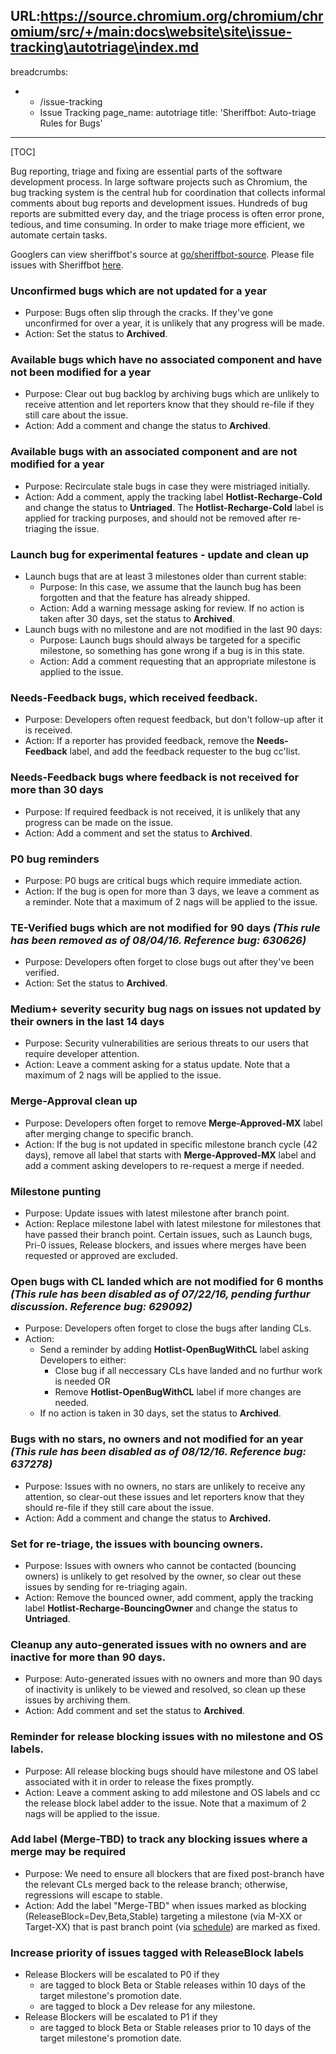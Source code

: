 URL:https://source.chromium.org/chromium/chromium/src/+/main:docs\website\site\issue-tracking\autotriage\index.md
---
breadcrumbs:
- - /issue-tracking
  - Issue Tracking
page_name: autotriage
title: 'Sheriffbot: Auto-triage Rules for Bugs'
---

[TOC]

Bug reporting, triage and fixing are essential parts of the software development
process. In large software projects such as Chromium, the bug tracking system is
the central hub for coordination that collects informal comments about bug
reports and development issues. Hundreds of bug reports are submitted every day,
and the triage process is often error prone, tedious, and time consuming. In
order to make triage more efficient, we automate certain tasks.

Googlers can view sheriffbot's source at
[go/sheriffbot-source](http://go/sheriffbot-source). Please file
issues with Sheriffbot
[here](https://bugs.chromium.org/p/chromium/issues/entry?components=Tools%3EStability%3ESheriffbot).

### Unconfirmed bugs which are not updated for a year

*   Purpose: Bugs often slip through the cracks. If they've gone
             unconfirmed for over a year, it is unlikely that any progress
             will be made.
*   Action: Set the status to **Archived**.

### Available bugs which have no associated component and have not been modified for a year

*   Purpose: Clear out bug backlog by archiving bugs which are
            unlikely to receive attention and let reporters know that they
            should re-file if they still care about the issue.
*   Action: Add a comment and change the status to **Archived**.

### Available bugs with an associated component and are not modified for a year

*   Purpose: Recirculate stale bugs in case they were mistriaged
            initially.
*   Action: Add a comment, apply the tracking label
            **Hotlist-Recharge-Cold** and change the status to
            **Untriaged**. The **Hotlist-Recharge-Cold** label is applied
            for tracking purposes, and should not be removed after
            re-triaging the issue.

### Launch bug for experimental features - update and clean up

*   Launch bugs that are at least 3 milestones older than current
            stable:
    *   Purpose: In this case, we assume that the launch bug has
                    been forgotten and that the feature has already shipped.
    *   Action: Add a warning message asking for review. If no
                action is taken after 30 days, set the status to
                **Archived**.
*   Launch bugs with no milestone and are not modified in the last
            90 days:
    *   Purpose: Launch bugs should always be targeted for a
                specific milestone, so something has gone wrong if a bug is
                in this state.
    *   Action: Add a comment requesting that an appropriate
                milestone is applied to the issue.

### Needs-Feedback bugs, which received feedback.

*   Purpose: Developers often request feedback, but don't
            follow-up after it is received.
*   Action: If a reporter has provided feedback, remove the
            **Needs-Feedback** label, and add the feedback requester to the
            bug cc'list.

### Needs-Feedback bugs where feedback is not received for more than 30 days

*   Purpose: If required feedback is not received, it is unlikely
            that any progress can be made on the issue.
*   Action: Add a comment and set the status to **Archived**.

### P0 bug reminders

*   Purpose: P0 bugs are critical bugs which require immediate
            action.
*   Action: If the bug is open for more than 3 days, we leave a
            comment as a reminder. Note that a maximum of 2 nags will be
            applied to the issue.

### TE-Verified bugs which are not modified for 90 days *(This rule has been removed as of 08/04/16. Reference bug: 630626)*

*   Purpose: Developers often forget to close bugs out after they've
             been verified.
*   Action: Set the status to **Archived**.

### Medium+ severity security bug nags on issues not updated by their owners in the last 14 days

*   Purpose: Security vulnerabilities are serious threats to our
            users that require developer attention.
*   Action: Leave a comment asking for a status update. Note that a
            maximum of 2 nags will be applied to the issue.

### Merge-Approval clean up

*   Purpose: Developers often forget to remove **Merge-Approved-MX**
            label after merging change to specific branch.
*   Action: If the bug is not updated in specific milestone branch
            cycle (42 days), remove all label that starts with
            **Merge-Approved-MX** label and add a comment asking developers
            to re-request a merge if needed.

### Milestone punting

*   Purpose: Update issues with latest milestone after branch point.
*   Action: Replace milestone label with latest milestone for
            milestones that have passed their branch point. Certain issues,
            such as Launch bugs, Pri-0 issues, Release blockers, and issues
            where merges have been requested or approved are excluded.

### Open bugs with CL landed which are not modified for 6 months *(This rule has been disabled as of 07/22/16, pending furthur discussion. Reference bug: 629092)*

*   Purpose: Developers often forget to close the bugs after landing
            CLs.
*   Action:
    *   Send a reminder by adding **Hotlist-OpenBugWithCL** label asking Developers to either:
        *   Close bug if all neccessary CLs have landed and no furthur work is needed OR
        *   Remove **Hotlist-OpenBugWithCL** label if more changes are needed.
    *   If no action is taken in 30 days, set the status to **Archived**.

### Bugs with no stars, no owners and not modified for an year *(This rule has been disabled as of 08/12/16. Reference bug: 637278)*

*   Purpose: Issues with no owners, no stars are unlikely to receive
            any attention, so clear-out these issues and let reporters know
            that they should re-file if they still care about the issue.
*   Action: Add a comment and change the status to **Archived.**

### Set for re-triage, the issues with bouncing owners.

*   Purpose: Issues with owners who cannot be contacted (bouncing
            owners) is unlikely to get resolved by the owner, so clear out
            these issues by sending for re-triaging again.
*   Action: Remove the bounced owner, add comment, apply the
            tracking label **Hotlist-Recharge-BouncingOwner** and change the
            status to **Untriaged**.

### Cleanup any auto-generated issues with no owners and are inactive for more than 90 days.

*   Purpose: Auto-generated issues with no owners and more than 90
            days of inactivity is unlikely to be viewed and resolved, so
            clean up these issues by archiving them.
*   Action: Add comment and set the status to **Archived**.

### Reminder for release blocking issues with no milestone and OS labels.

*   Purpose: All release blocking bugs should have milestone and OS
            label associated with it in order to release the fixes promptly.
*   Action: Leave a comment asking to add milestone and OS
            labels and cc the release block label adder to the issue. Note
            that a maximum of 2 nags will be applied to the issue.

### Add label (Merge-TBD) to track any blocking issues where a merge may be required

*   Purpose: We need to ensure all blockers that are fixed
            post-branch have the relevant CLs merged back to the release
            branch; otherwise, regressions will escape to stable.
*   Action: Add the label "Merge-TBD" when issues marked as
                blocking (ReleaseBlock=Dev,Beta,Stable) targeting a milestone
                (via M-XX or Target-XX) that is past branch point (via
                [schedule](https://chromiumdash.appspot.com/schedule)) are
                marked as fixed.

### Increase priority of issues tagged with ReleaseBlock labels

*   Release Blockers will be escalated to P0 if they
    *   are tagged to block Beta or Stable releases within 10 days
        of the target milestone's promotion date.
    *   are tagged to block a Dev release for any milestone.
*   Release Blockers will be escalated to P1 if they
    *   are tagged to block Beta or Stable releases prior to 10 days
        of the target milestone's promotion date.
